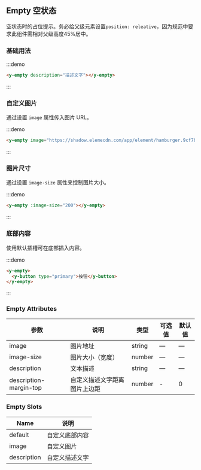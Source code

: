 ## Empty 空状态

空状态时的占位提示。务必给父级元素设置`position: releative`，因为规范中要求此组件需相对父级高度45%居中。

### 基础用法

:::demo

```html
<y-empty description="描述文字"></y-empty>
```
:::

### 自定义图片

通过设置 `image` 属性传入图片 URL。

:::demo

```html
<y-empty image="https://shadow.elemecdn.com/app/element/hamburger.9cf7b091-55e9-11e9-a976-7f4d0b07eef6.png"></y-empty>
```
:::

### 图片尺寸

通过设置 `image-size` 属性来控制图片大小。

:::demo

```html
<y-empty :image-size="200"></y-empty>
```
:::

### 底部内容

使用默认插槽可在底部插入内容。

:::demo
```html
<y-empty>
  <y-button type="primary">按钮</y-button>
</y-empty>
```
:::

### Empty Attributes
| 参数          | 说明            | 类型            | 可选值                 | 默认值   |
|-------------  |---------------- |---------------- |---------------------- |-------- |
| image          | 图片地址         | string  |          —             |    —     |
| image-size    | 图片大小（宽度）  | number | — |    —  |
| description  | 文本描述    | string  |    —  |  — |
| description-margin-top | 自定义描述文字距离图片上边距 | number |  -  | 0 |

### Empty Slots

| Name | 说明 |
|------|--------|
| default | 自定义底部内容  |
| image | 自定义图片     |
| description | 自定义描述文字     |
